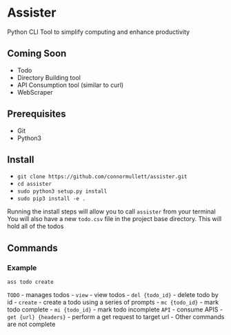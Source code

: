 
# Assister

Python CLI Tool to simplify computing and enhance productivity

## Coming Soon
- Todo
- Directory Building tool
- API Consumption tool (similar to curl)
- WebScraper

## Prerequisites
- Git
- Python3

## Install

- `git clone https://github.com/connormullett/assister.git`
- `cd assister`
- `sudo python3 setup.py install`
- `sudo pip3 install -e .`



Running the install steps will allow you to call `assister` from your terminal
You will also have a new `todo.csv` file in the project base directory. This will hold all of the todos

## Commands
### Example
`ass todo create` 

`TODO` - manages todos
    - `view` - view todos
    - `del {todo_id}` - delete todo by id
    - `create` - create a todo using a series of prompts
    - `mc {todo_id}` - mark todo complete
    - `mi {todo_id}` - mark todo incomplete
`API` - consume APIS
    - `get {url} {headers}` - perform a get request to target url
    - Other commands are not complete

